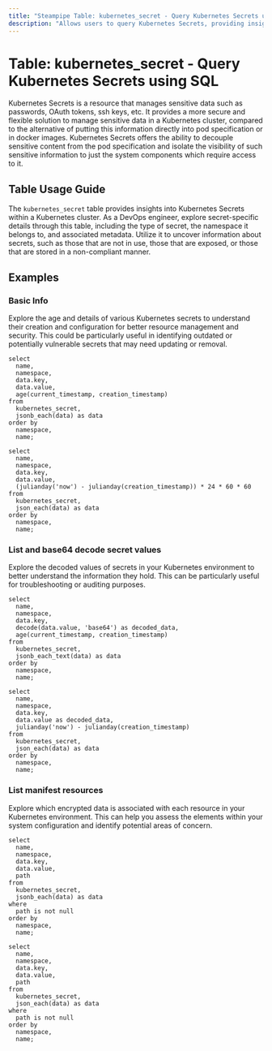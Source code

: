 ```yaml
---
title: "Steampipe Table: kubernetes_secret - Query Kubernetes Secrets using SQL"
description: "Allows users to query Kubernetes Secrets, providing insights into the sensitive information like passwords, OAuth tokens, and ssh keys that are stored."
---
```


# Table: kubernetes_secret - Query Kubernetes Secrets using SQL

Kubernetes Secrets is a resource that manages sensitive data such as passwords, OAuth tokens, ssh keys, etc. It provides a more secure and flexible solution to manage sensitive data in a Kubernetes cluster, compared to the alternative of putting this information directly into pod specification or in docker images. Kubernetes Secrets offers the ability to decouple sensitive content from the pod specification and isolate the visibility of such sensitive information to just the system components which require access to it.

## Table Usage Guide

The `kubernetes_secret` table provides insights into Kubernetes Secrets within a Kubernetes cluster. As a DevOps engineer, explore secret-specific details through this table, including the type of secret, the namespace it belongs to, and associated metadata. Utilize it to uncover information about secrets, such as those that are not in use, those that are exposed, or those that are stored in a non-compliant manner.

## Examples

### Basic Info
Explore the age and details of various Kubernetes secrets to understand their creation and configuration for better resource management and security. This could be particularly useful in identifying outdated or potentially vulnerable secrets that may need updating or removal.

```sql+postgres
select
  name,
  namespace,
  data.key,
  data.value,
  age(current_timestamp, creation_timestamp)
from
  kubernetes_secret,
  jsonb_each(data) as data
order by
  namespace,
  name;
```

```sql+sqlite
select
  name,
  namespace,
  data.key,
  data.value,
  (julianday('now') - julianday(creation_timestamp)) * 24 * 60 * 60
from
  kubernetes_secret,
  json_each(data) as data
order by
  namespace,
  name;
```

### List and base64 decode secret values
Explore the decoded values of secrets in your Kubernetes environment to better understand the information they hold. This can be particularly useful for troubleshooting or auditing purposes.

```sql+postgres
select
  name,
  namespace,
  data.key,
  decode(data.value, 'base64') as decoded_data,
  age(current_timestamp, creation_timestamp)
from
  kubernetes_secret,
  jsonb_each_text(data) as data
order by
  namespace,
  name;
```

```sql+sqlite
select
  name,
  namespace,
  data.key,
  data.value as decoded_data,
  julianday('now') - julianday(creation_timestamp)
from
  kubernetes_secret,
  json_each(data) as data
order by
  namespace,
  name;
```

### List manifest resources
Explore which encrypted data is associated with each resource in your Kubernetes environment. This can help you assess the elements within your system configuration and identify potential areas of concern.

```sql+postgres
select
  name,
  namespace,
  data.key,
  data.value,
  path
from
  kubernetes_secret,
  jsonb_each(data) as data
where
  path is not null
order by
  namespace,
  name;
```

```sql+sqlite
select
  name,
  namespace,
  data.key,
  data.value,
  path
from
  kubernetes_secret,
  json_each(data) as data
where
  path is not null
order by
  namespace,
  name;
```